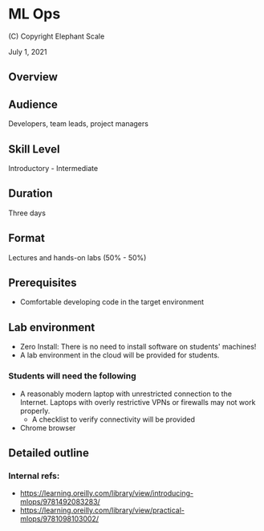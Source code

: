 # ML Ops

(C) Copyright Elephant Scale

July 1, 2021

## Overview


## Audience
Developers, team leads, project managers

## Skill Level
Introductory - Intermediate

## Duration
Three days

## Format
Lectures and hands-on labs (50% - 50%)

## Prerequisites

* Comfortable developing code in the target environment


## Lab environment
* Zero Install: There is no need to install software on students' machines!
* A lab environment in the cloud will be provided for students.

### Students will need the following
* A reasonably modern laptop with unrestricted connection to the Internet. Laptops with overly restrictive VPNs or firewalls may not work properly.
    * A checklist to verify connectivity will be provided
* Chrome browser

## Detailed outline

### Internal refs:

* https://learning.oreilly.com/library/view/introducing-mlops/9781492083283/
* https://learning.oreilly.com/library/view/practical-mlops/9781098103002/
